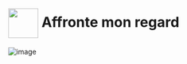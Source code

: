 <h1><img align="center" height="60" src="https://user-images.githubusercontent.com/65296828/205960875-73eacc87-3cb5-488d-834e-84ebf196bc22.png"> Affronte mon regard</h1>


![image](https://user-images.githubusercontent.com/65296828/205928792-def9c802-9e87-4e80-af91-e3abbfe74eb3.png)
